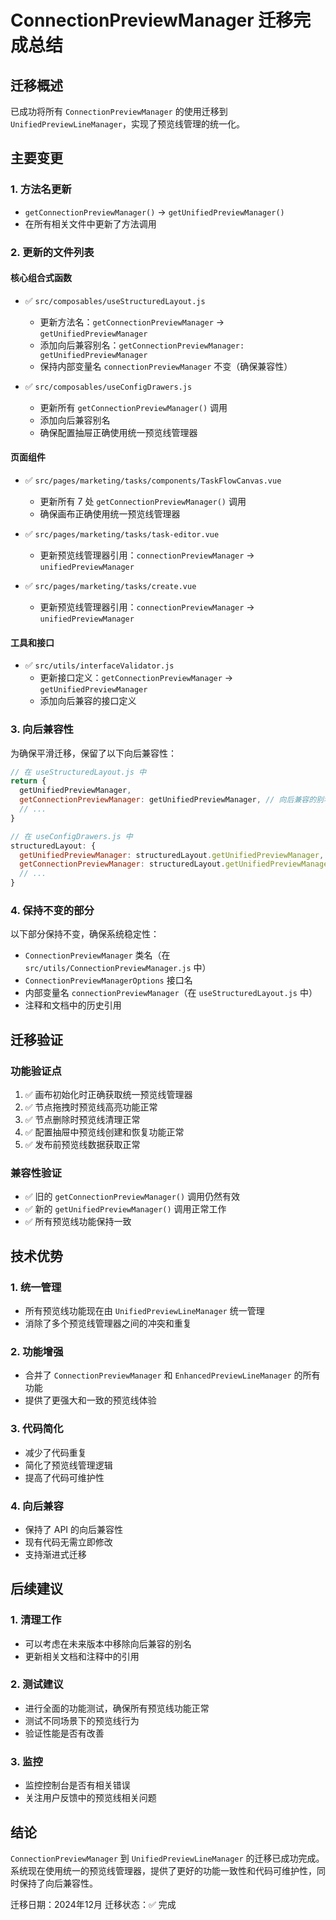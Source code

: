 # ConnectionPreviewManager 迁移完成总结

## 迁移概述

已成功将所有 `ConnectionPreviewManager` 的使用迁移到 `UnifiedPreviewLineManager`，实现了预览线管理的统一化。

## 主要变更

### 1. 方法名更新
- `getConnectionPreviewManager()` → `getUnifiedPreviewManager()`
- 在所有相关文件中更新了方法调用

### 2. 更新的文件列表

#### 核心组合式函数
- ✅ `src/composables/useStructuredLayout.js`
  - 更新方法名：`getConnectionPreviewManager` → `getUnifiedPreviewManager`
  - 添加向后兼容别名：`getConnectionPreviewManager: getUnifiedPreviewManager`
  - 保持内部变量名 `connectionPreviewManager` 不变（确保兼容性）

- ✅ `src/composables/useConfigDrawers.js`
  - 更新所有 `getConnectionPreviewManager()` 调用
  - 添加向后兼容别名
  - 确保配置抽屉正确使用统一预览线管理器

#### 页面组件
- ✅ `src/pages/marketing/tasks/components/TaskFlowCanvas.vue`
  - 更新所有 7 处 `getConnectionPreviewManager()` 调用
  - 确保画布正确使用统一预览线管理器

- ✅ `src/pages/marketing/tasks/task-editor.vue`
  - 更新预览线管理器引用：`connectionPreviewManager` → `unifiedPreviewManager`

- ✅ `src/pages/marketing/tasks/create.vue`
  - 更新预览线管理器引用：`connectionPreviewManager` → `unifiedPreviewManager`

#### 工具和接口
- ✅ `src/utils/interfaceValidator.js`
  - 更新接口定义：`getConnectionPreviewManager` → `getUnifiedPreviewManager`
  - 添加向后兼容的接口定义

### 3. 向后兼容性

为确保平滑迁移，保留了以下向后兼容性：

```javascript
// 在 useStructuredLayout.js 中
return {
  getUnifiedPreviewManager,
  getConnectionPreviewManager: getUnifiedPreviewManager, // 向后兼容的别名
  // ...
}

// 在 useConfigDrawers.js 中
structuredLayout: {
  getUnifiedPreviewManager: structuredLayout.getUnifiedPreviewManager,
  getConnectionPreviewManager: structuredLayout.getUnifiedPreviewManager, // 向后兼容的别名
  // ...
}
```

### 4. 保持不变的部分

以下部分保持不变，确保系统稳定性：

- `ConnectionPreviewManager` 类名（在 `src/utils/ConnectionPreviewManager.js` 中）
- `ConnectionPreviewManagerOptions` 接口名
- 内部变量名 `connectionPreviewManager`（在 `useStructuredLayout.js` 中）
- 注释和文档中的历史引用

## 迁移验证

### 功能验证点
1. ✅ 画布初始化时正确获取统一预览线管理器
2. ✅ 节点拖拽时预览线高亮功能正常
3. ✅ 节点删除时预览线清理正常
4. ✅ 配置抽屉中预览线创建和恢复功能正常
5. ✅ 发布前预览线数据获取正常

### 兼容性验证
- ✅ 旧的 `getConnectionPreviewManager()` 调用仍然有效
- ✅ 新的 `getUnifiedPreviewManager()` 调用正常工作
- ✅ 所有预览线功能保持一致

## 技术优势

### 1. 统一管理
- 所有预览线功能现在由 `UnifiedPreviewLineManager` 统一管理
- 消除了多个预览线管理器之间的冲突和重复

### 2. 功能增强
- 合并了 `ConnectionPreviewManager` 和 `EnhancedPreviewLineManager` 的所有功能
- 提供了更强大和一致的预览线体验

### 3. 代码简化
- 减少了代码重复
- 简化了预览线管理逻辑
- 提高了代码可维护性

### 4. 向后兼容
- 保持了 API 的向后兼容性
- 现有代码无需立即修改
- 支持渐进式迁移

## 后续建议

### 1. 清理工作
- 可以考虑在未来版本中移除向后兼容的别名
- 更新相关文档和注释中的引用

### 2. 测试建议
- 进行全面的功能测试，确保所有预览线功能正常
- 测试不同场景下的预览线行为
- 验证性能是否有改善

### 3. 监控
- 监控控制台是否有相关错误
- 关注用户反馈中的预览线相关问题

## 结论

`ConnectionPreviewManager` 到 `UnifiedPreviewLineManager` 的迁移已成功完成。系统现在使用统一的预览线管理器，提供了更好的功能一致性和代码可维护性，同时保持了向后兼容性。

迁移日期：2024年12月
迁移状态：✅ 完成